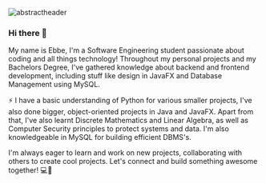 ![abstractheader](https://github.com/ebbekarlstad/ebbekarlstad/assets/89467178/75990a65-e018-4259-99ca-7bc93219b194)

### Hi there 👋

My name is Ebbe, I'm a Software Engineering student passionate about coding and all things technology! Throughout my personal projects and my Bachelors Degree, I've gathered knowledge about backend and frontend development, including stuff like design in JavaFX and Database Management using MySQL.

⚡ I have a basic understanding of Python for various smaller projects, I've also done bigger, object-oriented projects in Java and JavaFX. Apart from that, I've also learnt Discrete Mathematics and Linear Algebra, as well as Computer Security principles to protect systems and data. I'm also knowledgeable in MySQL for building efficient DBMS's.

I'm always eager to learn and work on new projects, collaborating with others to create cool projects. Let's connect and build something awesome together! 💻🚀
